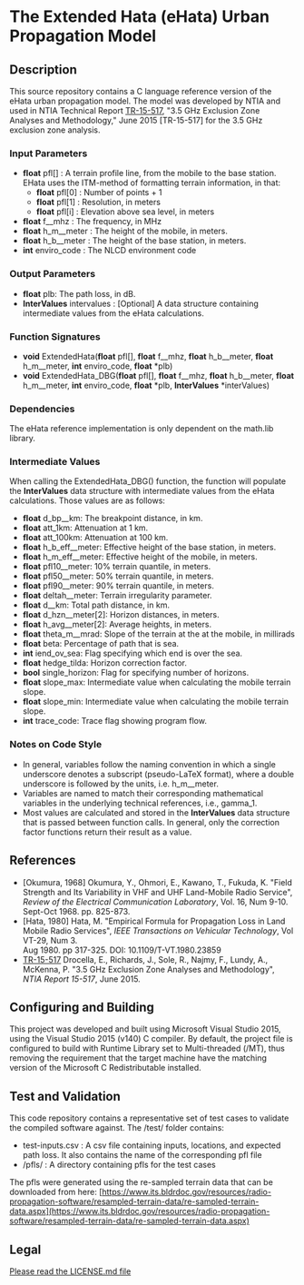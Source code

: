 # The Extended Hata (eHata) Urban Propagation Model

## Description

This source repository contains a C language reference version of the eHata 
urban propagation model.  The model was developed by NTIA and used in NTIA 
Technical Report [TR-15-517](https://www.its.bldrdoc.gov/publications/2805.aspx), 
"3.5 GHz Exclusion Zone Analyses and Methodology," June 2015 
[TR-15-517] for the 3.5 GHz exclusion zone analysis.

### Input Parameters

* **float** pfl[] : A terrain profile line, from the mobile to the base station.  EHata uses the ITM-method of formatting
terrain information, in that:
  * **float** pfl[0] : Number of points + 1
  * **float** pfl[1] : Resolution, in meters
  * **float** pfl[i] : Elevation above sea level, in meters
* **float** f__mhz : The frequency, in MHz
* **float** h_m__meter : The height of the mobile, in meters.
* **float** h_b__meter : The height of the base station, in meters.
* **int** enviro_code : The NLCD environment code

### Output Parameters
* **float** plb: The path loss, in dB.
* **InterValues** intervalues : [Optional] A data structure containing intermediate 
values from the eHata calculations.

### Function Signatures
* **void** ExtendedHata(**float** pfl[], **float** f__mhz, **float** h_b__meter, 
**float** h_m__meter, **int** enviro_code, **float** *plb)
* **void** ExtendedHata_DBG(**float** pfl[], **float** f__mhz, **float** h_b__meter, 
**float** h_m__meter, **int** enviro_code, **float** *plb, 
**InterValues** *interValues)

### Dependencies

The eHata reference implementation is only dependent on the math.lib library.

### Intermediate Values
When calling the ExtendedHata_DBG() function, the function will populate the 
**InterValues** data structure with intermediate values from the eHata 
calculations.  Those values are as follows:

* **float** d_bp__km: The breakpoint distance, in km.
* **float** att_1km: Attenuation at 1 km.
* **float** att_100km: Attenuation at 100 km.
* **float** h_b_eff__meter: Effective height of the base station, in meters.
* **float** h_m_eff__meter: Effective height of the mobile, in meters.
* **float** pfl10__meter: 10% terrain quantile, in meters.
* **float** pfl50__meter: 50% terrain quantile, in meters.
* **float** pfl90__meter: 90% terrain quantile, in meters.
* **float** deltah__meter: Terrain irregularity parameter.
* **float** d__km: Total path distance, in km.
* **float** d_hzn__meter[2]: Horizon distances, in meters.
* **float** h_avg__meter[2]: Average heights, in meters.
* **float** theta_m__mrad: Slope of the terrain at the at the mobile, in millirads
* **float** beta: Percentage of path that is sea.
* **int** iend_ov_sea: Flag specifying which end is over the sea.
* **float** hedge_tilda: Horizon correction factor.
* **bool** single_horizon: Flag for specifying number of horizons.
* **float** slope_max: Intermediate value when calculating the mobile terrain slope.
* **float** slope_min: Intermediate value when calculating the mobile terrain slope.
* **int** trace_code: Trace flag showing program flow.

### Notes on Code Style

* In general, variables follow the naming convention in which a single underscore
denotes a subscript (pseudo-LaTeX format), where a double underscore is followed
by the units, i.e. h_m__meter.
* Variables are named to match their corresponding mathematical variables 
in the underlying technical references, i.e., gamma_1.
* Most values are calculated and stored in the **InterValues** data structure
that is passed between function calls.  In general, only the correction factor
functions return their result as a value.

## References

* [Okumura, 1968] Okumura, Y., Ohmori, E., Kawano, T., Fukuda, K.  "Field Strength 
and Its Variability in VHF and UHF Land-Mobile Radio Service", 
_Review of the Electrical Communication Laboratory_, Vol. 16, Num 9-10. 
Sept-Oct 1968. pp. 825-873.
* [Hata, 1980] Hata, M. "Empirical Formula for Propagation Loss in Land Mobile 
Radio Services", _IEEE Transactions on Vehicular Technology_, Vol VT-29, Num 3.  
Aug 1980.  pp 317-325.  DOI: 10.1109/T-VT.1980.23859
* [TR-15-517](https://www.its.bldrdoc.gov/publications/2805.aspx) Drocella, 
E., Richards, J., Sole, R., Najmy, F., Lundy, A., McKenna, P. "3.5 
GHz Exclusion Zone Analyses and Methodology", _NTIA Report 15-517_, June 2015.

## Configuring and Building

This project was developed and built using Microsoft Visual Studio
2015, using the Visual Studio 2015 (v140) C compiler.  By default, the
project file is configured to build with Runtime Library set to 
Multi-threaded (/MT), thus removing the requirement that the target machine
have the matching version of the Microsoft C Redistributable installed.

## Test and Validation

This code repository contains a representative set of test cases to validate
the compiled software against.  The /test/ folder contains:

* test-inputs.csv : A csv file containing inputs, locations, and expected
path loss.  It also contains the name of the corresponding pfl file
* /pfls/ : A directory containing pfls for the test cases

The pfls were generated using the re-sampled terrain data that can be
downloaded from here: [https://www.its.bldrdoc.gov/resources/radio-propagation-software/resampled-terrain-data/re-sampled-terrain-data.aspx](https://www.its.bldrdoc.gov/resources/radio-propagation-software/resampled-terrain-data/re-sampled-terrain-data.aspx)

## Legal
[Please read the LICENSE.md file](LICENSE.md)

